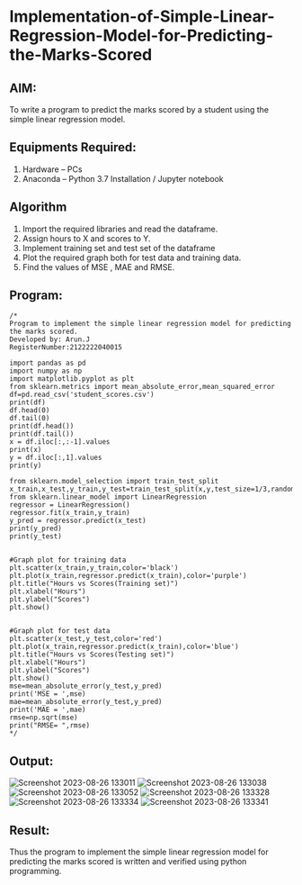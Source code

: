 # Implementation-of-Simple-Linear-Regression-Model-for-Predicting-the-Marks-Scored

## AIM:
To write a program to predict the marks scored by a student using the simple linear regression model.

## Equipments Required:
1. Hardware – PCs
2. Anaconda – Python 3.7 Installation / Jupyter notebook

## Algorithm
1. Import the required libraries and read the dataframe.
2. Assign hours to X and scores to Y.
3. Implement training set and test set of the dataframe
4. Plot the required graph both for test data and training data.
5. Find the values of MSE , MAE and RMSE.
## Program:
```
/*
Program to implement the simple linear regression model for predicting the marks scored.
Developed by: Arun.J
RegisterNumber:2122222040015

import pandas as pd
import numpy as np
import matplotlib.pyplot as plt
from sklearn.metrics import mean_absolute_error,mean_squared_error
df=pd.read_csv('student_scores.csv')
print(df)
df.head(0)
df.tail(0)
print(df.head())
print(df.tail())
x = df.iloc[:,:-1].values
print(x)
y = df.iloc[:,1].values
print(y)

from sklearn.model_selection import train_test_split
x_train,x_test,y_train,y_test=train_test_split(x,y,test_size=1/3,random_state=0)
from sklearn.linear_model import LinearRegression
regressor = LinearRegression()
regressor.fit(x_train,y_train)
y_pred = regressor.predict(x_test)
print(y_pred)
print(y_test)


#Graph plot for training data
plt.scatter(x_train,y_train,color='black')
plt.plot(x_train,regressor.predict(x_train),color='purple')
plt.title("Hours vs Scores(Training set)")
plt.xlabel("Hours")
plt.ylabel("Scores")
plt.show()


#Graph plot for test data
plt.scatter(x_test,y_test,color='red')
plt.plot(x_train,regressor.predict(x_train),color='blue')
plt.title("Hours vs Scores(Testing set)")
plt.xlabel("Hours")
plt.ylabel("Scores")
plt.show()
mse=mean_absolute_error(y_test,y_pred)
print('MSE = ',mse)
mae=mean_absolute_error(y_test,y_pred)
print('MAE = ',mae)
rmse=np.sqrt(mse)
print("RMSE= ",rmse)
*/

```

## Output:

![Screenshot 2023-08-26 133011](https://github.com/arun1111j/Implementation-of-Simple-Linear-Regression-Model-for-Predicting-the-Marks-Scored/assets/128461833/37fdc10d-e77a-4684-b51a-30dd67d87952)
![Screenshot 2023-08-26 133038](https://github.com/arun1111j/Implementation-of-Simple-Linear-Regression-Model-for-Predicting-the-Marks-Scored/assets/128461833/5149b2e8-87d3-4092-9e2c-a1e04582a534)
![Screenshot 2023-08-26 133052](https://github.com/arun1111j/Implementation-of-Simple-Linear-Regression-Model-for-Predicting-the-Marks-Scored/assets/128461833/3332bb63-40ca-47af-808a-b13332b4aaa3)
![Screenshot 2023-08-26 133328](https://github.com/arun1111j/Implementation-of-Simple-Linear-Regression-Model-for-Predicting-the-Marks-Scored/assets/128461833/574c100c-cb49-4fbe-859b-47abc348693c)
![Screenshot 2023-08-26 133334](https://github.com/arun1111j/Implementation-of-Simple-Linear-Regression-Model-for-Predicting-the-Marks-Scored/assets/128461833/037b8754-fc45-45ef-aecc-657efbc71bf8)
![Screenshot 2023-08-26 133341](https://github.com/arun1111j/Implementation-of-Simple-Linear-Regression-Model-for-Predicting-the-Marks-Scored/assets/128461833/7a33bd67-c3d4-49e4-bd3e-3d546acf7629)




## Result:
Thus the program to implement the simple linear regression model for predicting the marks scored is written and verified using python programming.
